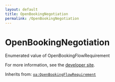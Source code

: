 ```yaml
---
layout: default
title: OpenBookingNegotiation
permalink: /OpenBookingNegotiation
---
```


# OpenBookingNegotiation
Enumerated value of OpenBookingFlowRequirement

For more information, see the [developer site](https://developer.openactive.io/data-model/types/openbookingnegotiation).

Inherits from: [`oa:OpenBookingFlowRequirement`](https://openactive.io/OpenBookingFlowRequirement)
